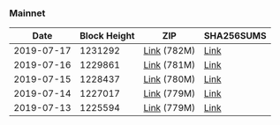### Mainnet

|    Date    | Block Height | ZIP | SHA256SUMS |
| ---------- | ------------ | --- | ---------- |
| 2019-07-17 | 1231292 | [Link](https://s3-ap-southeast-2.amazonaws.com/ion-bootstrap/mainnet/2019-07-17/bootstrap.dat.zip) (782M) | [Link](https://s3-ap-southeast-2.amazonaws.com/ion-bootstrap/mainnet/2019-07-17/SHA256SUMS) |
| 2019-07-16 | 1229861 | [Link](https://s3-ap-southeast-2.amazonaws.com/ion-bootstrap/mainnet/2019-07-16/bootstrap.dat.zip) (781M) | [Link](https://s3-ap-southeast-2.amazonaws.com/ion-bootstrap/mainnet/2019-07-16/SHA256SUMS) |
| 2019-07-15 | 1228437 | [Link](https://s3-ap-southeast-2.amazonaws.com/ion-bootstrap/mainnet/2019-07-15/bootstrap.dat.zip) (780M) | [Link](https://s3-ap-southeast-2.amazonaws.com/ion-bootstrap/mainnet/2019-07-15/SHA256SUMS) |
| 2019-07-14 | 1227017 | [Link](https://s3-ap-southeast-2.amazonaws.com/ion-bootstrap/mainnet/2019-07-14/bootstrap.dat.zip) (779M) | [Link](https://s3-ap-southeast-2.amazonaws.com/ion-bootstrap/mainnet/2019-07-14/SHA256SUMS) |
| 2019-07-13 | 1225594 | [Link](https://s3-ap-southeast-2.amazonaws.com/ion-bootstrap/mainnet/2019-07-13/bootstrap.dat.zip) (779M) | [Link](https://s3-ap-southeast-2.amazonaws.com/ion-bootstrap/mainnet/2019-07-13/SHA256SUMS) |
